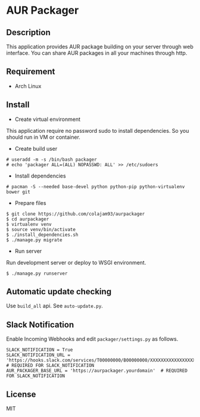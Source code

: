 # AUR Packager

## Description

This application provides AUR package building on your server through web interface.
You can share AUR packages in all your machines through http.

## Requirement

- Arch Linux

## Install

- Create virtual environment

This application require no password sudo to install dependencies.
So you should run in VM or container.

- Create build user

```
# useradd -m -s /bin/bash packager
# echo 'packager ALL=(ALL) NOPASSWD: ALL' >> /etc/sudoers
```

- Install dependencies

```
# pacman -S --needed base-devel python python-pip python-virtualenv bower git
```

- Prepare files

```
$ git clone https://github.com/colajam93/aurpackager
$ cd aurpackager
$ virtualenv venv
$ source venv/bin/activate
$ ./install_dependencies.sh
$ ./manage.py migrate
```

- Run server

Run development server or deploy to WSGI environment.

```
$ ./manage.py runserver
```

## Automatic update checking

Use `build_all` api.
See `auto-update.py`.

## Slack Notification

Enable Incoming Webhooks and edit `packager/settings.py` as follows.

```
SLACK_NOTIFICATION = True
SLACK_NOTIFICATION_URL = 'https://hooks.slack.com/services/T00000000/B00000000/XXXXXXXXXXXXXXXXXXXXXXXX'  # REQUIRED FOR SLACK_NOTIFICATION
AUR_PACKAGER_BASE_URL = 'https://aurpackager.yourdomain'  # REQUIRED FOR SLACK_NOTIFICATION
```


## License

MIT
